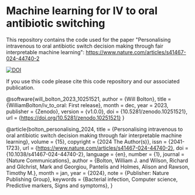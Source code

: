 # Machine learning for IV to oral antibiotic switching
This repository contains the code used for the paper "Personalising intravenous to oral antibiotic switch decision making through fair interpretable machine learning": https://www.nature.com/articles/s41467-024-44740-2 

[![DOI](https://zenodo.org/badge/DOI/10.5281/zenodo.10251521.svg)](https://doi.org/10.5281/zenodo.10251521)

If you use this code please cite this code repository and our associated publication. 

@software{will_bolton_2023_10251521,
  author       = {Will Bolton},
  title        = {WilliamBolton/iv\_to\_oral: First release},
  month        = dec,
  year         = 2023,
  publisher    = {Zenodo},
  version      = {v1.0.0},
  doi          = {10.5281/zenodo.10251521},
  url          = {https://doi.org/10.5281/zenodo.10251521}
}

@article{bolton_personalising_2024,
	title = {Personalising intravenous to oral antibiotic switch decision making through fair interpretable machine learning},
	volume = {15},
	copyright = {2024 The Author(s)},
	issn = {2041-1723},
	url = {https://www.nature.com/articles/s41467-024-44740-2},
	doi = {10.1038/s41467-024-44740-2},
	language = {en},
	number = {1},
	journal = {Nature Communications},
	author = {Bolton, William J. and Wilson, Richard and Gilchrist, Mark and Georgiou, Pantelis and Holmes, Alison and Rawson, Timothy M.},
	month = jan,
	year = {2024},
	note = {Publisher: Nature Publishing Group},
	keywords = {Bacterial infection, Computer science, Predictive markers, Signs and symptoms},
}
